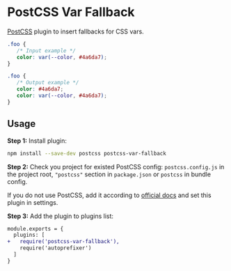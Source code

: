# PostCSS Var Fallback

[PostCSS] plugin to insert fallbacks for CSS vars.

[PostCSS]: https://github.com/postcss/postcss

```css
.foo {
   /* Input example */
   color: var(--color, #4a6da7);
}
```

```css
.foo {
   /* Output example */
   color: #4a6da7;
   color: var(--color, #4a6da7);
}
```

## Usage

**Step 1:** Install plugin:

```sh
npm install --save-dev postcss postcss-var-fallback
```

**Step 2:** Check you project for existed PostCSS config: `postcss.config.js`
in the project root, `"postcss"` section in `package.json`
or `postcss` in bundle config.

If you do not use PostCSS, add it according to [official docs]
and set this plugin in settings.

**Step 3:** Add the plugin to plugins list:

```diff
module.exports = {
  plugins: [
+   require('postcss-var-fallback'),
    require('autoprefixer')
  ]
}
```

[official docs]: https://github.com/postcss/postcss#usage
